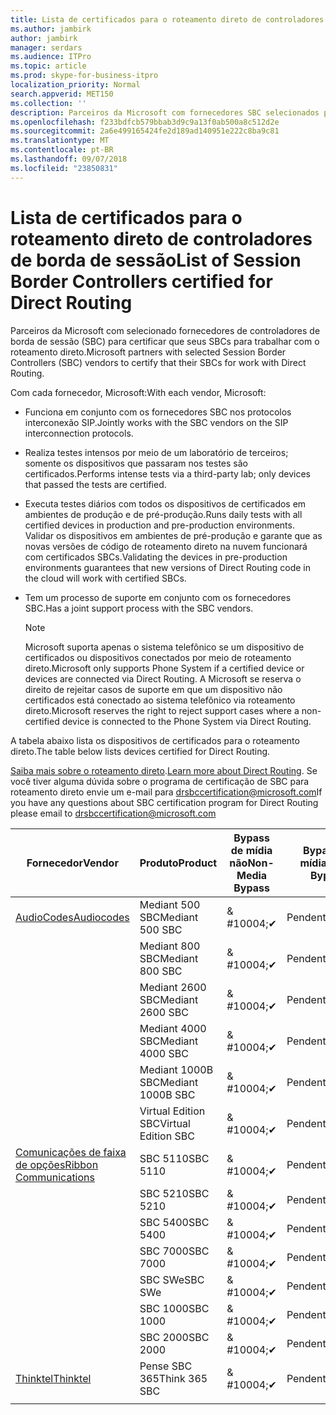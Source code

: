 ```yaml
---
title: Lista de certificados para o roteamento direto de controladores de borda de sessão
ms.author: jambirk
author: jambirk
manager: serdars
ms.audience: ITPro
ms.topic: article
ms.prod: skype-for-business-itpro
localization_priority: Normal
search.appverid: MET150
ms.collection: ''
description: Parceiros da Microsoft com fornecedores SBC selecionados para certificar a seu SBC para trabalham com o roteamento direto.
ms.openlocfilehash: f233bdfcb579bbab3d9c9a13f0ab500a8c512d2e
ms.sourcegitcommit: 2a6e499165424fe2d189ad140951e222c8ba9c81
ms.translationtype: MT
ms.contentlocale: pt-BR
ms.lasthandoff: 09/07/2018
ms.locfileid: "23850831"
---
```

# <a name="list-of-session-border-controllers-certified-for-direct-routing"></a><span data-ttu-id="a8f92-103">Lista de certificados para o roteamento direto de controladores de borda de sessão</span><span class="sxs-lookup"><span data-stu-id="a8f92-103">List of Session Border Controllers certified for Direct Routing</span></span>

<span data-ttu-id="a8f92-104">Parceiros da Microsoft com selecionado fornecedores de controladores de borda de sessão (SBC) para certificar que seus SBCs para trabalhar com o roteamento direto.</span><span class="sxs-lookup"><span data-stu-id="a8f92-104">Microsoft partners with selected Session Border Controllers (SBC) vendors to certify that their SBCs for work with Direct Routing.</span></span> 

<span data-ttu-id="a8f92-105">Com cada fornecedor, Microsoft:</span><span class="sxs-lookup"><span data-stu-id="a8f92-105">With each vendor, Microsoft:</span></span> 

- <span data-ttu-id="a8f92-106">Funciona em conjunto com os fornecedores SBC nos protocolos interconexão SIP.</span><span class="sxs-lookup"><span data-stu-id="a8f92-106">Jointly works with the SBC vendors on the SIP interconnection protocols.</span></span>
- <span data-ttu-id="a8f92-107">Realiza testes intensos por meio de um laboratório de terceiros; somente os dispositivos que passaram nos testes são certificados.</span><span class="sxs-lookup"><span data-stu-id="a8f92-107">Performs intense tests via a third-party lab; only devices that passed the tests are certified.</span></span> 
- <span data-ttu-id="a8f92-108">Executa testes diários com todos os dispositivos de certificados em ambientes de produção e de pré-produção.</span><span class="sxs-lookup"><span data-stu-id="a8f92-108">Runs daily tests with all certified devices in production and pre-production environments.</span></span> <span data-ttu-id="a8f92-109">Validar os dispositivos em ambientes de pré-produção e garante que as novas versões de código de roteamento direto na nuvem funcionará com certificados SBCs.</span><span class="sxs-lookup"><span data-stu-id="a8f92-109">Validating the devices in pre-production environments guarantees that new versions of Direct Routing code in the cloud will work with certified SBCs.</span></span> 
- <span data-ttu-id="a8f92-110">Tem um processo de suporte em conjunto com os fornecedores SBC.</span><span class="sxs-lookup"><span data-stu-id="a8f92-110">Has a joint support process with the SBC vendors.</span></span>
 

  > [!NOTE]
  > <span data-ttu-id="a8f92-111">Microsoft suporta apenas o sistema telefônico se um dispositivo de certificados ou dispositivos conectados por meio de roteamento direto.</span><span class="sxs-lookup"><span data-stu-id="a8f92-111">Microsoft only supports Phone System if a certified device or devices are connected via Direct Routing.</span></span> <span data-ttu-id="a8f92-112">A Microsoft se reserva o direito de rejeitar casos de suporte em que um dispositivo não certificados está conectado ao sistema telefônico via roteamento direto.</span><span class="sxs-lookup"><span data-stu-id="a8f92-112">Microsoft reserves the right to reject support cases where a non-certified device is connected to the Phone System via Direct Routing.</span></span> 

<span data-ttu-id="a8f92-113">A tabela abaixo lista os dispositivos de certificados para o roteamento direto.</span><span class="sxs-lookup"><span data-stu-id="a8f92-113">The table below lists devices certified for Direct Routing.</span></span> 

<span data-ttu-id="a8f92-114">[Saiba mais sobre o roteamento direto](https://aka.ms/dr).</span><span class="sxs-lookup"><span data-stu-id="a8f92-114">[Learn more about Direct Routing](https://aka.ms/dr).</span></span> <span data-ttu-id="a8f92-115">Se você tiver alguma dúvida sobre o programa de certificação de SBC para roteamento direto envie um e-mail para drsbccertification@microsoft.com</span><span class="sxs-lookup"><span data-stu-id="a8f92-115">If you have any questions about SBC certification program for Direct Routing please email to drsbccertification@microsoft.com</span></span>


|<span data-ttu-id="a8f92-116">Fornecedor</span><span class="sxs-lookup"><span data-stu-id="a8f92-116">Vendor</span></span>  |<span data-ttu-id="a8f92-117">Produto</span><span class="sxs-lookup"><span data-stu-id="a8f92-117">Product</span></span>  |<span data-ttu-id="a8f92-118">Bypass de mídia não</span><span class="sxs-lookup"><span data-stu-id="a8f92-118">Non-Media Bypass</span></span>  |<span data-ttu-id="a8f92-119">Bypass de mídia</span><span class="sxs-lookup"><span data-stu-id="a8f92-119">Media Bypass</span></span>  |<span data-ttu-id="a8f92-120">Versão do software</span><span class="sxs-lookup"><span data-stu-id="a8f92-120">Software Version</span></span>|
|---------|---------|---------|---------|---------|
|[<span data-ttu-id="a8f92-121">AudioCodes</span><span class="sxs-lookup"><span data-stu-id="a8f92-121">Audiocodes</span></span>](https://www.audiocodes.com/solutions-products/products/products-for-microsoft-365/sbcs-media-gateways)    |   <span data-ttu-id="a8f92-122">Mediant 500 SBC</span><span class="sxs-lookup"><span data-stu-id="a8f92-122">Mediant 500 SBC</span></span>       |    <span data-ttu-id="a8f92-123">& #10004;</span><span class="sxs-lookup"><span data-stu-id="a8f92-123">&#10004;</span></span>     |    <span data-ttu-id="a8f92-124">Pendente</span><span class="sxs-lookup"><span data-stu-id="a8f92-124">Pending</span></span>      |     <span data-ttu-id="a8f92-125">7.20A.200.055</span><span class="sxs-lookup"><span data-stu-id="a8f92-125">7.20A.200.055</span></span>     |
|  |   <span data-ttu-id="a8f92-126">Mediant 800 SBC</span><span class="sxs-lookup"><span data-stu-id="a8f92-126">Mediant 800 SBC</span></span>       |    <span data-ttu-id="a8f92-127">& #10004;</span><span class="sxs-lookup"><span data-stu-id="a8f92-127">&#10004;</span></span>      |     <span data-ttu-id="a8f92-128">Pendente</span><span class="sxs-lookup"><span data-stu-id="a8f92-128">Pending</span></span>    |      <span data-ttu-id="a8f92-129">7.20A.200.055</span><span class="sxs-lookup"><span data-stu-id="a8f92-129">7.20A.200.055</span></span>    |
|     |      <span data-ttu-id="a8f92-130">Mediant 2600 SBC</span><span class="sxs-lookup"><span data-stu-id="a8f92-130">Mediant 2600 SBC</span></span>    |     <span data-ttu-id="a8f92-131">& #10004;</span><span class="sxs-lookup"><span data-stu-id="a8f92-131">&#10004;</span></span>     |    <span data-ttu-id="a8f92-132">Pendente</span><span class="sxs-lookup"><span data-stu-id="a8f92-132">Pending</span></span>     |    <span data-ttu-id="a8f92-133">7.20A.200.055</span><span class="sxs-lookup"><span data-stu-id="a8f92-133">7.20A.200.055</span></span>      |
|     |   <span data-ttu-id="a8f92-134">Mediant 4000 SBC</span><span class="sxs-lookup"><span data-stu-id="a8f92-134">Mediant 4000 SBC</span></span>       |     <span data-ttu-id="a8f92-135">& #10004;</span><span class="sxs-lookup"><span data-stu-id="a8f92-135">&#10004;</span></span>     |    <span data-ttu-id="a8f92-136">Pendente</span><span class="sxs-lookup"><span data-stu-id="a8f92-136">Pending</span></span>     |    <span data-ttu-id="a8f92-137">7.20A.200.055</span><span class="sxs-lookup"><span data-stu-id="a8f92-137">7.20A.200.055</span></span>      |
|     |    <span data-ttu-id="a8f92-138">Mediant 1000B SBC</span><span class="sxs-lookup"><span data-stu-id="a8f92-138">Mediant 1000B  SBC</span></span>   |    <span data-ttu-id="a8f92-139">& #10004;</span><span class="sxs-lookup"><span data-stu-id="a8f92-139">&#10004;</span></span>      |  <span data-ttu-id="a8f92-140">Pendente</span><span class="sxs-lookup"><span data-stu-id="a8f92-140">Pending</span></span>       |    <span data-ttu-id="a8f92-141">7.20A.200.055</span><span class="sxs-lookup"><span data-stu-id="a8f92-141">7.20A.200.055</span></span>   |
|     |   <span data-ttu-id="a8f92-142">Virtual Edition SBC</span><span class="sxs-lookup"><span data-stu-id="a8f92-142">Virtual Edition SBC</span></span>    |   <span data-ttu-id="a8f92-143">& #10004;</span><span class="sxs-lookup"><span data-stu-id="a8f92-143">&#10004;</span></span>   |<span data-ttu-id="a8f92-144">Pendente</span><span class="sxs-lookup"><span data-stu-id="a8f92-144">Pending</span></span>         |     <span data-ttu-id="a8f92-145">7.20A.200.055</span><span class="sxs-lookup"><span data-stu-id="a8f92-145">7.20A.200.055</span></span>     |
|[<span data-ttu-id="a8f92-146">Comunicações de faixa de opções</span><span class="sxs-lookup"><span data-stu-id="a8f92-146">Ribbon Communications</span></span>](https://ribboncommunications.com/solutions/enterprise-solutions/microsoft-skype-business)     | <span data-ttu-id="a8f92-147">SBC 5110</span><span class="sxs-lookup"><span data-stu-id="a8f92-147">SBC 5110</span></span>    |    <span data-ttu-id="a8f92-148">& #10004;</span><span class="sxs-lookup"><span data-stu-id="a8f92-148">&#10004;</span></span>      |   <span data-ttu-id="a8f92-149">Pendente</span><span class="sxs-lookup"><span data-stu-id="a8f92-149">Pending</span></span>      |     <span data-ttu-id="a8f92-150">6.2</span><span class="sxs-lookup"><span data-stu-id="a8f92-150">V6.2</span></span>     |
|     |<span data-ttu-id="a8f92-151">SBC 5210</span><span class="sxs-lookup"><span data-stu-id="a8f92-151">SBC 5210</span></span>     |     <span data-ttu-id="a8f92-152">& #10004;</span><span class="sxs-lookup"><span data-stu-id="a8f92-152">&#10004;</span></span>     |    <span data-ttu-id="a8f92-153">Pendente</span><span class="sxs-lookup"><span data-stu-id="a8f92-153">Pending</span></span>     |    <span data-ttu-id="a8f92-154">6.2</span><span class="sxs-lookup"><span data-stu-id="a8f92-154">V6.2</span></span>      |
|     | <span data-ttu-id="a8f92-155">SBC 5400</span><span class="sxs-lookup"><span data-stu-id="a8f92-155">SBC 5400</span></span>     |    <span data-ttu-id="a8f92-156">& #10004;</span><span class="sxs-lookup"><span data-stu-id="a8f92-156">&#10004;</span></span>  |    <span data-ttu-id="a8f92-157">Pendente</span><span class="sxs-lookup"><span data-stu-id="a8f92-157">Pending</span></span>     |   <span data-ttu-id="a8f92-158">6.2</span><span class="sxs-lookup"><span data-stu-id="a8f92-158">V6.2</span></span>    |
|     |<span data-ttu-id="a8f92-159">SBC 7000</span><span class="sxs-lookup"><span data-stu-id="a8f92-159">SBC 7000</span></span>     |     <span data-ttu-id="a8f92-160">& #10004;</span><span class="sxs-lookup"><span data-stu-id="a8f92-160">&#10004;</span></span>  |    <span data-ttu-id="a8f92-161">Pendente</span><span class="sxs-lookup"><span data-stu-id="a8f92-161">Pending</span></span>     |    <span data-ttu-id="a8f92-162">6.2</span><span class="sxs-lookup"><span data-stu-id="a8f92-162">V6.2</span></span>      |
|     | <span data-ttu-id="a8f92-163">SBC SWe</span><span class="sxs-lookup"><span data-stu-id="a8f92-163">SBC SWe</span></span>  |   <span data-ttu-id="a8f92-164">& #10004;</span><span class="sxs-lookup"><span data-stu-id="a8f92-164">&#10004;</span></span>    |    <span data-ttu-id="a8f92-165">Pendente</span><span class="sxs-lookup"><span data-stu-id="a8f92-165">Pending</span></span>     |    <span data-ttu-id="a8f92-166">6.2</span><span class="sxs-lookup"><span data-stu-id="a8f92-166">V6.2</span></span>      |
|     |<span data-ttu-id="a8f92-167">SBC 1000</span><span class="sxs-lookup"><span data-stu-id="a8f92-167">SBC 1000</span></span>   |     <span data-ttu-id="a8f92-168">& #10004;</span><span class="sxs-lookup"><span data-stu-id="a8f92-168">&#10004;</span></span>   |     <span data-ttu-id="a8f92-169">Pendente</span><span class="sxs-lookup"><span data-stu-id="a8f92-169">Pending</span></span>    |    <span data-ttu-id="a8f92-170">V7.0.2</span><span class="sxs-lookup"><span data-stu-id="a8f92-170">V7.0.2</span></span>   |<span data-ttu-id="a8f92-171">& #10004;</span><span class="sxs-lookup"><span data-stu-id="a8f92-171">&#10004;</span></span> 
|     | <span data-ttu-id="a8f92-172">SBC 2000</span><span class="sxs-lookup"><span data-stu-id="a8f92-172">SBC 2000</span></span>    |     <span data-ttu-id="a8f92-173">& #10004;</span><span class="sxs-lookup"><span data-stu-id="a8f92-173">&#10004;</span></span>   |    <span data-ttu-id="a8f92-174">Pendente</span><span class="sxs-lookup"><span data-stu-id="a8f92-174">Pending</span></span>     |    <span data-ttu-id="a8f92-175">V7.0.2</span><span class="sxs-lookup"><span data-stu-id="a8f92-175">V7.0.2</span></span>      |
|[<span data-ttu-id="a8f92-176">Thinktel</span><span class="sxs-lookup"><span data-stu-id="a8f92-176">Thinktel</span></span>](https://www.thinktel.ca/services/think-365/think-365-overview/)     |    <span data-ttu-id="a8f92-177">Pense SBC 365</span><span class="sxs-lookup"><span data-stu-id="a8f92-177">Think 365 SBC</span></span>      |  <span data-ttu-id="a8f92-178">& #10004;</span><span class="sxs-lookup"><span data-stu-id="a8f92-178">&#10004;</span></span>       |    <span data-ttu-id="a8f92-179">Pendente</span><span class="sxs-lookup"><span data-stu-id="a8f92-179">Pending</span></span>     |   <span data-ttu-id="a8f92-180">V 1.4</span><span class="sxs-lookup"><span data-stu-id="a8f92-180">V1.4</span></span>       |
|     |         |         |         |         |
